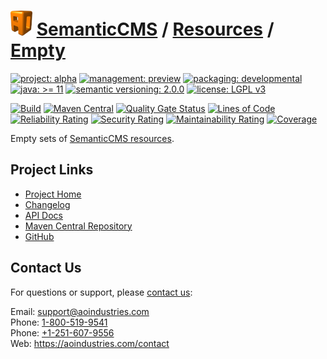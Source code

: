 # [<img src="ao-logo.png" alt="AO Logo" width="35" height="40">](https://github.com/aoindustries) [SemanticCMS](https://github.com/aoindustries/semanticcms) / [Resources](https://github.com/aoindustries/semanticcms-resources) / [Empty](https://github.com/aoindustries/semanticcms-resources-empty)

[![project: alpha](https://semanticcms.com/ao-badges/project-alpha.svg)](https://aoindustries.com/life-cycle#project-alpha)
[![management: preview](https://semanticcms.com/ao-badges/management-preview.svg)](https://aoindustries.com/life-cycle#management-preview)
[![packaging: developmental](https://semanticcms.com/ao-badges/packaging-developmental.svg)](https://aoindustries.com/life-cycle#packaging-developmental)  
[![java: &gt;= 11](https://semanticcms.com/ao-badges/java-11.svg)](https://docs.oracle.com/en/java/javase/11/docs/api/)
[![semantic versioning: 2.0.0](https://semanticcms.com/ao-badges/semver-2.0.0.svg)](http://semver.org/spec/v2.0.0.html)
[![license: LGPL v3](https://semanticcms.com/ao-badges/license-lgpl-3.0.svg)](https://www.gnu.org/licenses/lgpl-3.0)

[![Build](https://github.com/aoindustries/semanticcms-resources-empty/workflows/Build/badge.svg?branch=master)](https://github.com/aoindustries/semanticcms-resources-empty/actions?query=workflow%3ABuild)
[![Maven Central](https://maven-badges.herokuapp.com/maven-central/com.semanticcms/semanticcms-resources-empty/badge.svg)](https://maven-badges.herokuapp.com/maven-central/com.semanticcms/semanticcms-resources-empty)
[![Quality Gate Status](https://sonarcloud.io/api/project_badges/measure?branch=master&project=com.semanticcms%3Asemanticcms-resources-empty&metric=alert_status)](https://sonarcloud.io/dashboard?branch=master&id=com.semanticcms%3Asemanticcms-resources-empty)
[![Lines of Code](https://sonarcloud.io/api/project_badges/measure?branch=master&project=com.semanticcms%3Asemanticcms-resources-empty&metric=ncloc)](https://sonarcloud.io/component_measures?branch=master&id=com.semanticcms%3Asemanticcms-resources-empty&metric=ncloc)  
[![Reliability Rating](https://sonarcloud.io/api/project_badges/measure?branch=master&project=com.semanticcms%3Asemanticcms-resources-empty&metric=reliability_rating)](https://sonarcloud.io/component_measures?branch=master&id=com.semanticcms%3Asemanticcms-resources-empty&metric=Reliability)
[![Security Rating](https://sonarcloud.io/api/project_badges/measure?branch=master&project=com.semanticcms%3Asemanticcms-resources-empty&metric=security_rating)](https://sonarcloud.io/component_measures?branch=master&id=com.semanticcms%3Asemanticcms-resources-empty&metric=Security)
[![Maintainability Rating](https://sonarcloud.io/api/project_badges/measure?branch=master&project=com.semanticcms%3Asemanticcms-resources-empty&metric=sqale_rating)](https://sonarcloud.io/component_measures?branch=master&id=com.semanticcms%3Asemanticcms-resources-empty&metric=Maintainability)
[![Coverage](https://sonarcloud.io/api/project_badges/measure?branch=master&project=com.semanticcms%3Asemanticcms-resources-empty&metric=coverage)](https://sonarcloud.io/component_measures?branch=master&id=com.semanticcms%3Asemanticcms-resources-empty&metric=Coverage)

Empty sets of [SemanticCMS resources](https://github.com/aoindustries/semanticcms-resources).

## Project Links
* [Project Home](https://semanticcms.com/resources/empty/)
* [Changelog](https://semanticcms.com/resources/empty/changelog)
* [API Docs](https://semanticcms.com/resources/empty/apidocs/)
* [Maven Central Repository](https://search.maven.org/artifact/com.semanticcms/semanticcms-resources-empty)
* [GitHub](https://github.com/aoindustries/semanticcms-resources-empty)

## Contact Us
For questions or support, please [contact us](https://aoindustries.com/contact):

Email: [support@aoindustries.com](mailto:support@aoindustries.com)  
Phone: [1-800-519-9541](tel:1-800-519-9541)  
Phone: [+1-251-607-9556](tel:+1-251-607-9556)  
Web: https://aoindustries.com/contact
